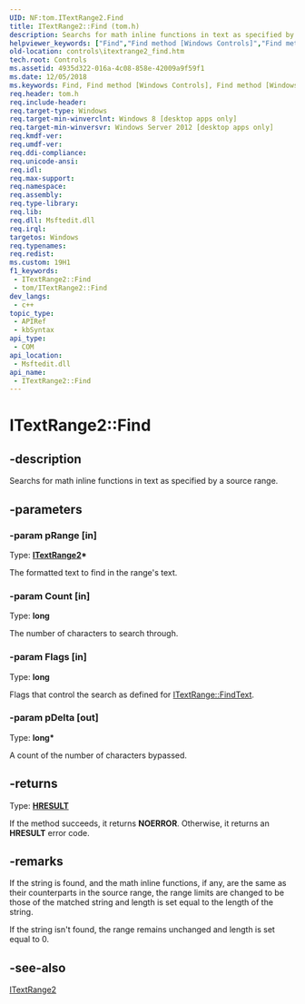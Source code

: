 ```yaml
---
UID: NF:tom.ITextRange2.Find
title: ITextRange2::Find (tom.h)
description: Searchs for math inline functions in text as specified by a source range.
helpviewer_keywords: ["Find","Find method [Windows Controls]","Find method [Windows Controls]","ITextRange2 interface","ITextRange2 interface [Windows Controls]","Find method","ITextRange2.Find","ITextRange2::Find","controls.itextrange2_find","tom/ITextRange2::Find"]
old-location: controls\itextrange2_find.htm
tech.root: Controls
ms.assetid: 4935d322-016a-4c08-858e-42009a9f59f1
ms.date: 12/05/2018
ms.keywords: Find, Find method [Windows Controls], Find method [Windows Controls],ITextRange2 interface, ITextRange2 interface [Windows Controls],Find method, ITextRange2.Find, ITextRange2::Find, controls.itextrange2_find, tom/ITextRange2::Find
req.header: tom.h
req.include-header: 
req.target-type: Windows
req.target-min-winverclnt: Windows 8 [desktop apps only]
req.target-min-winversvr: Windows Server 2012 [desktop apps only]
req.kmdf-ver: 
req.umdf-ver: 
req.ddi-compliance: 
req.unicode-ansi: 
req.idl: 
req.max-support: 
req.namespace: 
req.assembly: 
req.type-library: 
req.lib: 
req.dll: Msftedit.dll
req.irql: 
targetos: Windows
req.typenames: 
req.redist: 
ms.custom: 19H1
f1_keywords:
 - ITextRange2::Find
 - tom/ITextRange2::Find
dev_langs:
 - c++
topic_type:
 - APIRef
 - kbSyntax
api_type:
 - COM
api_location:
 - Msftedit.dll
api_name:
 - ITextRange2::Find
---
```


# ITextRange2::Find


## -description

Searchs for math inline functions in text as specified by a source range.

## -parameters

### -param pRange [in]

Type: <b><a href="/windows/desktop/api/tom/nn-tom-itextrange2">ITextRange2</a>*</b>

The formatted text to find in the range's text.

### -param Count [in]

Type: <b>long</b>

The number of characters to search through.

### -param Flags [in]

Type: <b>long</b>

Flags that control the search as defined for <a href="/windows/desktop/api/tom/nf-tom-itextrange-findtext">ITextRange::FindText</a>.

### -param pDelta [out]

Type: <b>long*</b>

A count of the number of characters bypassed.

## -returns

Type: <b><a href="/windows/desktop/WinProg/windows-data-types">HRESULT</a></b>

If the method succeeds, it returns <b>NOERROR</b>. Otherwise, it returns an <b>HRESULT</b> error code.

## -remarks

If the string is found, and the math inline functions, if any, are the same as their counterparts in the source range, the range limits are changed to be those of the matched string and length is set equal to the length of the string. 

If the string isn't found, the range remains unchanged and length is set equal to 0.

## -see-also

<a href="/windows/desktop/api/tom/nn-tom-itextrange2">ITextRange2</a>

